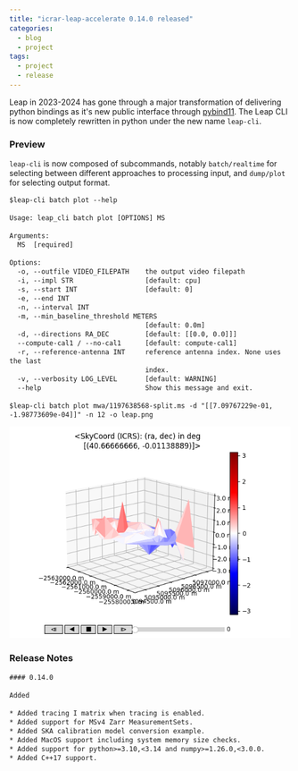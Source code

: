 ```yaml
---
title: "icrar-leap-accelerate 0.14.0 released"
categories:
  - blog
  - project
tags:
  - project
  - release
---
```


Leap in 2023-2024 has gone through a major transformation of delivering python bindings as it's new public interface through [pybind11](https://pybind11.readthedocs.io). The Leap CLI is now completely rewritten in python under the new name `leap-cli`.

### Preview

`leap-cli` is now composed of subcommands, notably `batch/realtime` for selecting between different approaches to processing input, and `dump/plot` for selecting output format.

    $leap-cli batch plot --help

    Usage: leap_cli batch plot [OPTIONS] MS

    Arguments:
      MS  [required]

    Options:
      -o, --outfile VIDEO_FILEPATH    the output video filepath
      -i, --impl STR                  [default: cpu]
      -s, --start INT                 [default: 0]
      -e, --end INT
      -n, --interval INT
      -m, --min_baseline_threshold METERS
                                      [default: 0.0m]
      -d, --directions RA_DEC         [default: [[0.0, 0.0]]]
      --compute-cal1 / --no-cal1      [default: compute-cal1]
      -r, --reference-antenna INT     reference antenna index. None uses the last
                                      index.
      -v, --verbosity LOG_LEVEL       [default: WARNING]
      --help                          Show this message and exit.

    $leap-cli batch plot mwa/1197638568-split.ms -d "[[7.09767229e-01, -1.98773609e-04]]" -n 12 -o leap.png

![ska low first iamge](/assets/images/posts/leap/Figure_1.png)

### Release Notes

    #### 0.14.0

    Added

    * Added tracing I matrix when tracing is enabled.
    * Added support for MSv4 Zarr MeasurementSets.
    * Added SKA calibration model conversion example.
    * Added MacOS support including system memory size checks.
    * Added support for python>=3.10,<3.14 and numpy>=1.26.0,<3.0.0.
    * Added C++17 support.